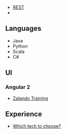 
 - [REST](https://github.com/zalando/restful-api-guidelines)
 - 
## Languages
 - Java
 - Python
 - Scala
 - C#
 
## UI
### Angular 2
 - [Zalando Training](https://github.com/gregdeane/zalando-ng2-training)


## Experience
 - [Which tech to choose?](https://github.com/zalando/tech-radar)

